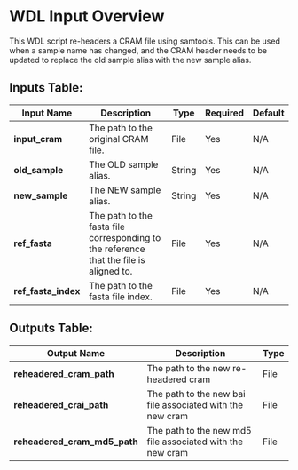 # WDL Input Overview

This WDL script re-headers a CRAM file using samtools. This can be used when a sample name has changed, and the CRAM
header needs to be updated to replace the old sample alias with the new sample alias.

## Inputs Table:
| Input Name          | Description                                                                            | Type   | Required | Default  |
|---------------------|----------------------------------------------------------------------------------------|--------|----------|----------|
| **input_cram**      | The path to the original CRAM file.                                                    | File   | Yes      | N/A      |
| **old_sample**      | The OLD sample alias.                                                                  | String | Yes      | N/A      |
| **new_sample**      | The NEW sample alias.                                                                  | String | Yes      | N/A      |
| **ref_fasta**       | The path to the fasta file corresponding to the reference that the file is aligned to. | File   | Yes      | N/A      |
| **ref_fasta_index** | The path to the fasta file index.                                                      | File   | Yes      | N/A      |

## Outputs Table:
| Output Name                  | Description                                               | Type |
|------------------------------|-----------------------------------------------------------|------|
| **reheadered_cram_path**     | The path to the new re-headered cram                      | File |
| **reheadered_crai_path**     | The path to the new bai file associated with the new cram | File |
| **reheadered_cram_md5_path** | The path to the new md5 file associated with the new cram | File |
